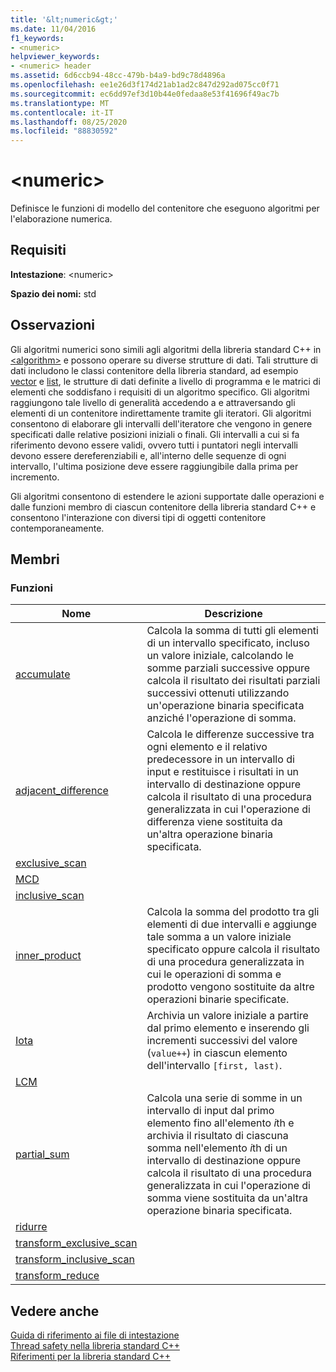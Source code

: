```yaml
---
title: '&lt;numeric&gt;'
ms.date: 11/04/2016
f1_keywords:
- <numeric>
helpviewer_keywords:
- <numeric> header
ms.assetid: 6d6ccb94-48cc-479b-b4a9-bd9c78d4896a
ms.openlocfilehash: ee1e26d3f174d21ab1ad2c847d292ad075cc0f71
ms.sourcegitcommit: ec6dd97ef3d10b44e0fedaa8e53f41696f49ac7b
ms.translationtype: MT
ms.contentlocale: it-IT
ms.lasthandoff: 08/25/2020
ms.locfileid: "88830592"
---
```

# <a name="ltnumericgt"></a>&lt;numeric&gt;

Definisce le funzioni di modello del contenitore che eseguono algoritmi per l'elaborazione numerica.

## <a name="requirements"></a>Requisiti

**Intestazione**: \<numeric>

**Spazio dei nomi:** std

## <a name="remarks"></a>Osservazioni

Gli algoritmi numerici sono simili agli algoritmi della libreria standard C++ in [\<algorithm>](algorithm.md) e possono operare su diverse strutture di dati. Tali strutture di dati includono le classi contenitore della libreria standard, ad esempio [vector](../standard-library/vector-class.md) e [list](../standard-library/list-class.md), le strutture di dati definite a livello di programma e le matrici di elementi che soddisfano i requisiti di un algoritmo specifico. Gli algoritmi raggiungono tale livello di generalità accedendo a e attraversando gli elementi di un contenitore indirettamente tramite gli iteratori. Gli algoritmi consentono di elaborare gli intervalli dell'iteratore che vengono in genere specificati dalle relative posizioni iniziali o finali. Gli intervalli a cui si fa riferimento devono essere validi, ovvero tutti i puntatori negli intervalli devono essere dereferenziabili e, all'interno delle sequenze di ogni intervallo, l'ultima posizione deve essere raggiungibile dalla prima per incremento.

Gli algoritmi consentono di estendere le azioni supportate dalle operazioni e dalle funzioni membro di ciascun contenitore della libreria standard C++ e consentono l'interazione con diversi tipi di oggetti contenitore contemporaneamente.

## <a name="members"></a>Membri

### <a name="functions"></a>Funzioni

|Nome|Descrizione|
|-|-|
|[accumulate](../standard-library/numeric-functions.md#accumulate)|Calcola la somma di tutti gli elementi di un intervallo specificato, incluso un valore iniziale, calcolando le somme parziali successive oppure calcola il risultato dei risultati parziali successivi ottenuti utilizzando un'operazione binaria specificata anziché l'operazione di somma.|
|[adjacent_difference](../standard-library/numeric-functions.md#adjacent_difference)|Calcola le differenze successive tra ogni elemento e il relativo predecessore in un intervallo di input e restituisce i risultati in un intervallo di destinazione oppure calcola il risultato di una procedura generalizzata in cui l'operazione di differenza viene sostituita da un'altra operazione binaria specificata.|
|[exclusive_scan](../standard-library/numeric-functions.md#exclusive_scan)||
|[MCD](../standard-library/numeric-functions.md#gcd)||
|[inclusive_scan](../standard-library/numeric-functions.md#inclusive_scan)||
|[inner_product](../standard-library/numeric-functions.md#inner_product)|Calcola la somma del prodotto tra gli elementi di due intervalli e aggiunge tale somma a un valore iniziale specificato oppure calcola il risultato di una procedura generalizzata in cui le operazioni di somma e prodotto vengono sostituite da altre operazioni binarie specificate.|
|[Iota](../standard-library/numeric-functions.md#iota)|Archivia un valore iniziale a partire dal primo elemento e inserendo gli incrementi successivi del valore (`value++`) in ciascun elemento dell'intervallo `[first, last)`.|
|[LCM](../standard-library/numeric-functions.md#lcm)||
|[partial_sum](../standard-library/numeric-functions.md#partial_sum)|Calcola una serie di somme in un intervallo di input dal primo elemento fino all'elemento *i*th e archivia il risultato di ciascuna somma nell'elemento *i*th di un intervallo di destinazione oppure calcola il risultato di una procedura generalizzata in cui l'operazione di somma viene sostituita da un'altra operazione binaria specificata.|
|[ridurre](../standard-library/numeric-functions.md#reduce)||
|[transform_exclusive_scan](../standard-library/numeric-functions.md#transform_exclusive_scan)||
|[transform_inclusive_scan](../standard-library/numeric-functions.md#transform_inclusive_scan)||
|[transform_reduce](../standard-library/numeric-functions.md#transform_reduce)||

## <a name="see-also"></a>Vedere anche

[Guida di riferimento ai file di intestazione](../standard-library/cpp-standard-library-header-files.md)\
[Thread safety nella libreria standard C++](../standard-library/thread-safety-in-the-cpp-standard-library.md)\
[Riferimenti per la libreria standard C++](../standard-library/cpp-standard-library-reference.md)
